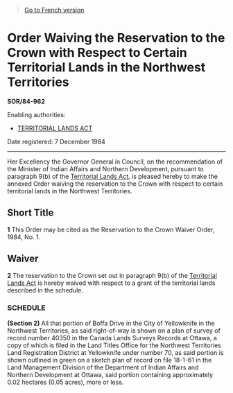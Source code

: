 > [Go to French version](/fr/Règlements/Décrets,%20ordonnances%20et%20règlements%20statutaires/84/962.md)

# Order Waiving the Reservation to the Crown with Respect to Certain Territorial Lands in the Northwest Territories

**SOR/84-962**

Enabling authorities: 
- [TERRITORIAL LANDS ACT](/en/Acts/Revised%20Statutes%20of%20Canada/T/T-7.md)

Date registered: 7 December 1984

----------

Her Excellency the Governor General in Council, on the recommendation of the Minister of Indian Affairs and Northern Development, pursuant to paragraph 9(b) of the [Territorial Lands Act](/en/Acts/Revised%20Statutes%20of%20Canada/T/T-7.md), is pleased hereby to make the annexed Order waiving the reservation to the Crown with respect to certain territorial lands in the Northwest Territories.




## Short Title


**1** This Order may be cited as the Reservation to the Crown Waiver Order, 1984, No. 1.




## Waiver


**2** The reservation to the Crown set out in paragraph 9(b) of the [Territorial Lands Act](/en/Acts/Revised%20Statutes%20of%20Canada/T/T-7.md) is hereby waived with respect to a grant of the territorial lands described in the schedule.




### **SCHEDULE** 
**(Section 2)**
All that portion of Boffa Drive in the City of Yellowknife in the Northwest Territories, as said right-of-way is shown on a plan of survey of record number 40350 in the Canada Lands Surveys Records at Ottawa, a copy of which is filed in the Land Titles Office for the Northwest Territories Land Registration District at Yellowknife under number 70, as said portion is shown outlined in green on a sketch plan of record on file 18-1-61 in the Land Management Division of the Department of Indian Affairs and Northern Development at Ottawa, said portion containing approximately 0.02 hectares (0.05 acres), more or less.



